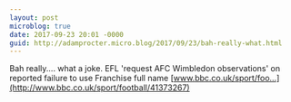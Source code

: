 ```yaml
---
layout: post
microblog: true
date: 2017-09-23 20:01 -0000
guid: http://adamprocter.micro.blog/2017/09/23/bah-really-what.html
---
```

Bah really.... what a joke. EFL 'request AFC Wimbledon observations' on reported failure to use Franchise full name
[www.bbc.co.uk/sport/foo...](http://www.bbc.co.uk/sport/football/41373267)
